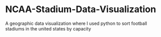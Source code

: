 # NCAA-Stadium-Data-Visualization
A geographic data visualization where I used python to sort football stadiums in the united states by capacity
